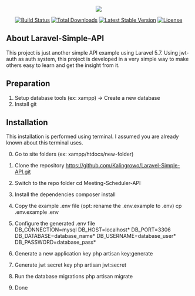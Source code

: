 <p align="center"><img src="https://laravel.com/assets/img/components/logo-laravel.svg"></p>

<p align="center">
<a href="https://travis-ci.org/laravel/framework"><img src="https://travis-ci.org/laravel/framework.svg" alt="Build Status"></a>
<a href="https://packagist.org/packages/laravel/framework"><img src="https://poser.pugx.org/laravel/framework/d/total.svg" alt="Total Downloads"></a>
<a href="https://packagist.org/packages/laravel/framework"><img src="https://poser.pugx.org/laravel/framework/v/stable.svg" alt="Latest Stable Version"></a>
<a href="https://packagist.org/packages/laravel/framework"><img src="https://poser.pugx.org/laravel/framework/license.svg" alt="License"></a>
</p>

## About Laravel-Simple-API

This project is just another simple API example using Laravel 5.7. Using jwt-auth as auth system, this project is developed in a very simple way to make others easy to learn and get the insight from it.


## Preparation
  1. Setup database tools (ex: xampp) -> Create a new database
  2. Install git

## Installation
  This installation is performed using terminal. I assumed you are already known about this terminal uses.

  0. Go to site folders (ex: xampp/htdocs/new-folder)

  1. Clone the repository
  https://github.com/Kalingrowo/Laravel-Simple-API.git

  2. Switch to the repo folder
  cd Meeting-Scheduler-API

  3. Install the dependencies
  composer install

  4. Copy the example .env file (opt: rename the .env.example to .env)
  cp .env.example .env

  5. Configure the generated .env file  
  DB_CONNECTION=mysql
  DB_HOST=localhost*
  DB_PORT=3306
  DB_DATABASE=database_name*
  DB_USERNAME=database_user*
  DB_PASSWORD=database_pass*

  6. Generate a new application key
  php artisan key:generate

  7. Generate jwt secret key
  php artisan jwt:secret

  8. Run the database migrations
  php artisan migrate

  9. Done
